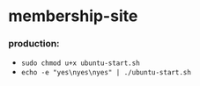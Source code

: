 # membership-site

### production:

- `sudo chmod u+x ubuntu-start.sh`
- `echo -e "yes\nyes\nyes" | ./ubuntu-start.sh`
